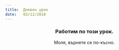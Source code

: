 ```yaml
---
title:  Дневен урок
date:   03/12/2018
---
```


### <center>Работим по този урок.</center>
<center>Моля, върнете се по-късно.</center>